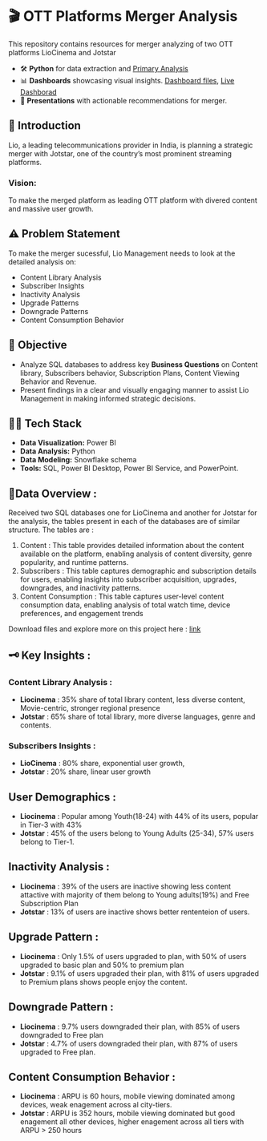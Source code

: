 # 🎬 OTT Platforms Merger Analysis 

This repository contains resources for merger analyzing of two OTT platforms LioCinema and Jotstar

- 🛠️ **Python** for data extraction and [Primary Analysis](https://github.com/PunamGodugula/OTT-Merger/tree/main/Python%20files)
- 📊 **Dashboards** showcasing visual insights. [Dashboard files](https://github.com/PunamGodugula/OTT-Merger/tree/main/PowerBI%20Dashboard), [Live Dashborad](https://app.powerbi.com/view?r=eyJrIjoiOTQ2MjNiOTAtMTYzYy00YTNmLWEyYzAtM2M2NTNmOGMxOTM5IiwidCI6ImM2ZTU0OWIzLTVmNDUtNDAzMi1hYWU5LWQ0MjQ0ZGM1YjJjNCJ9&pageName=66003f1609d930b3aabc)
- 📑 **Presentations** with actionable recommendations for merger.  

## 📝 Introduction  
Lio, a leading telecommunications provider in India, is planning a strategic merger with Jotstar, one of the country’s most prominent streaming platforms.

### Vision:  
To make the merged platform as leading OTT platform with divered content and massive user growth.

## ⚠️ Problem Statement  
 To make the merger sucessful, Lio Management needs to look at the detailed analysis on:

- Content Library Analysis 
- Subscriber Insights
- Inactivity Analysis
- Upgrade Patterns
- Downgrade Patterns
- Content Consumption Behavior

## 🎯 Objective  
- Analyze SQL databases to address key **Business Questions** on Content library, Subscribers behavior, Subscription Plans, Content Viewing Behavior and Revenue.  
- Present findings in a clear and visually engaging manner to assist Lio Management in making informed strategic decisions.  

## 👩‍💻 Tech Stack  
- **Data Visualization:** Power BI  
- **Data Analysis:** Python  
- **Data Modeling:** Snowflake schema  
- **Tools:**  SQL, Power BI Desktop, Power BI Service, and PowerPoint.

## 🫙Data Overview :
Received two SQL databases one for LioCinema and another for Jotstar for the analysis, the tables present in each of the databases are of similar structure.
The tables are :
1. Content : This table provides detailed information about the content available on the platform, enabling analysis of content diversity, genre popularity, and runtime patterns.
2. Subscribers : This table captures demographic and subscription details for users, enabling insights into subscriber acquisition, upgrades, downgrades, and inactivity patterns.
3. Content Consumption :  This table captures user-level content consumption data, enabling analysis of total watch time, device preferences, and engagement trends

Download files and explore more on this project here : [link](https://codebasics.io/challenge/codebasics-resume-project-challenge#uploadSuccess17)

## 🗝️ Key Insights : 
### Content Library Analysis :
  - **Liocinema** : 35% share of total library content, less diverse content, Movie-centric, stronger regional presence
  - **Jotstar** : 65% share of total library, more diverse languages, genre and contents.

### Subscribers Insights :
- **LioCinema** : 80% share, exponential user growth,
- **Jotstar** : 20% share, linear user growth

## User Demographics : 
- **Liocinema** : Popular among Youth(18-24) with 44% of its users, popular in Tier-3 with 43%
- **Jotstar** : 45% of the users belong to Young Adults (25-34), 57% users belong to Tier-1.

## Inactivity Analysis :
- **Liocinema** : 39% of the users are inactive showing less content attactive with majority of them belong to Young adults(19%) and Free Subscription Plan
- **Jotstar** : 13% of users are inactive shows better rententeion of users.

## Upgrade Pattern : 
- **Liocinema** : Only 1.5% of users upgraded to plan, with 50% of users upgraded to basic plan and 50% to premium plan
- **Jotstar** : 9.1% of users upgraded their plan, with 81% of users upgraded to Premium plans shows people enjoy the content.

## Downgrade Pattern : 
- **Liocinema** : 9.7% users downgraded their plan, with 85% of users downgraded to Free plan 
- **Jotstar** : 4.7% of users downgraded their plan, with 87% of users upgraded to Free plan.

## Content Consumption Behavior : 
- **Liocinema** : ARPU is 60 hours, mobile viewing dominated among devices, weak enagement across al city-tiers.
- **Jotstar** : ARPU is 352 hours, mobile viewing dominated but good enagement all other devices, higher enagement across all tiers with ARPU > 250 hours

  


  
